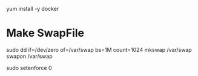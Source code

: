 yum install -y docker
# Make SwapFile
sudo dd if=/dev/zero of=/var/swap bs=1M count=1024
mkswap /var/swap
swapon /var/swap

sudo setenforce 0